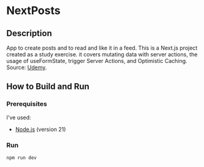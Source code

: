 # NextPosts

## Description

App to create posts and to read and like it in a feed.
This is a Next.js project created as a study exercise. it covers mutating data with server actions, the usage of useFormState, trigger Server Actions, and Optimistic Caching. Source: [Udemy](https://www.udemy.com/course/nextjs-react-the-complete-guide).

## How to Build and Run

### Prerequisites

I've used:

- [Node.js](https://nodejs.org/) (version 21)

### Run

```bash
npm run dev
```
